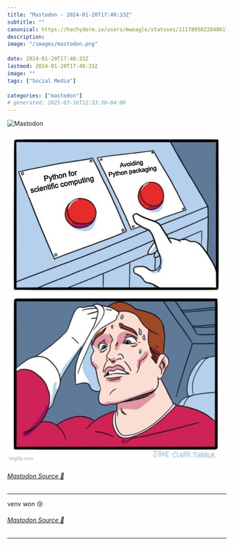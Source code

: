 ```yaml
---
title: "Mastodon - 2024-01-20T17:40:33Z"
subtitle: ""
canonical: https://hachyderm.io/users/mweagle/statuses/111789502204061760
description:
image: "/images/mastodon.png"

date: 2024-01-20T17:40:33Z
lastmod: 2024-01-20T17:40:33Z
image: ""
tags: ["Social Media"]

categories: ["mastodon"]
# generated: 2025-03-16T12:33:30-04:00
---
```

![Mastodon](/images/mastodon.png)



![Two button meme. Option 1: “Python for scientific computing”. Option 2: “Avoiding Python packaging”](329acb1d026a5b82.jpeg)

###### [Mastodon Source 🐘](https://hachyderm.io/@mweagle/111789502204061760)

___

<p>venv won 😢</p>


###### [Mastodon Source 🐘](https://hachyderm.io/@mweagle/111789933586441235)

___

